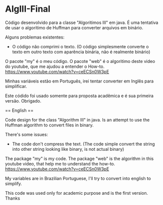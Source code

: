 # AlgIII-Final

Código desenvolvido para a classe "Algoritimos III" em java.
É uma tentativa de usar o algoritimo de Huffman para converter arquivos em binário.

Alguns problemas existentes:
 - O código não comprimi o texto. (O código simplesmente converte o texto em outro texto com aparência binária, não é realmente binário)
 
O pacote "my" é o meu código.
O pacote "web" é o algoritimo deste video do youtube, que me ajudou a entender o How-to.
https://www.youtube.com/watch?v=ceECSn0W3pE

Minhas variáveis estão em Português, irei tentar converter em Inglês para simplificar.

Este códido foi usado somente para proposta acadêmica e é sua primeira versão.
Obrigado.

== English ==

Code design for the class "Algorithm III" in java.
Is an attempt to use the Huffman algorithm to convert files in binary.

There's some issues:
 - The code don't compress the text. (The code simple convert the string into other string looking like binary, is not actual binary)
 
The package "my" is my code.
The package "web" is the algorithm in this youtube video, that help me to understand the how-to.
https://www.youtube.com/watch?v=ceECSn0W3pE

My variables are in Brazilian Portuguese, I'll try to convert into english to simplify.

This code was used only for academic purpose and is the first version.
Thanks
